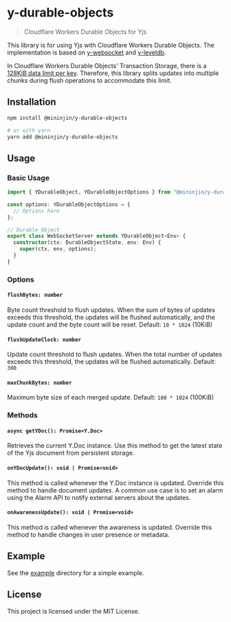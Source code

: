 # y-durable-objects

> Cloudflare Workers Durable Objects for Yjs

This library is for using Yjs with Cloudflare Workers Durable Objects. The implementation is based on [y-websocket](https://github.com/yjs/y-websocket) and [y-leveldb](https://github.com/yjs/y-leveldb).

In Cloudflare Workers Durable Objects' Transaction Storage, there is a [128KiB data limit per key](https://developers.cloudflare.com/durable-objects/platform/limits/). Therefore, this library splits updates into multiple chunks during flush operations to accommodate this limit.

## Installation

```bash
npm install @mininjin/y-durable-objects

# or with yarn
yarn add @mininjin/y-durable-objects

```

## Usage

### Basic Usage

```ts
import { YDurableObject, YDurableObjectOptions } from "@mininjin/y-durable-objects";

const options: YDurableObjectOptions = {
  // Options here
};

// Durable Object
export class WebSocketServer extends YDurableObject<Env> {
  constructor(ctx: DurableObjectState, env: Env) {
    super(ctx, env, options);
  }
}
```

### Options

#### `flushBytes: number`

Byte count threshold to flush updates. When the sum of bytes of updates exceeds this threshold, the updates will be flushed automatically, and the update count and the byte count will be reset. Default: `10 * 1024` (10KiB)

#### `flushUpdateClock: number`

Update count threshold to flush updates. When the total number of updates exceeds this threshold, the updates will be flushed automatically. Default: `300`

#### `maxChunkBytes: number`

Maximum byte size of each merged update. Default: `100 * 1024` (100KiB)

### Methods

#### `async getYDoc(): Promise<Y.Doc>`

Retrieves the current Y.Doc instance. Use this method to get the latest state of the Yjs document from persistent storage.

#### `onYDocUpdate(): void | Promise<void>`

This method is called whenever the Y.Doc instance is updated. Override this method to handle document updates. A common use case is to set an alarm using the Alarm API to notify external servers about the updates.

#### `onAwarenessUpdate(): void | Promise<void>`

This method is called whenever the awareness is updated. Override this method to handle changes in user presence or metadata.

## Example

See the [example](./example/) directory for a simple example.

## License

This project is licensed under the MIT License.
